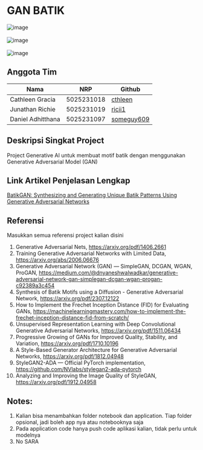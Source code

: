 # GAN BATIK

![image](https://github.com/user-attachments/assets/89cb82ea-f919-46f3-ab3e-535457813679)
<br><br>
![image](https://github.com/user-attachments/assets/3ecf6789-a8f7-4240-ae69-915ad938061c)
<br><br>
![image](https://github.com/user-attachments/assets/9762d707-8933-4df3-9a93-29aebfc69a67)


## Anggota Tim
| Nama       | NRP        | Github  |
|------------|------------|---------|
| Cathleen Gracia     | 5025231018 | [cthleen](https://github.com/cthleen) |
| Junathan Richie | 5025231019 | [ricii1](https://github.com/ricii1) |
| Daniel Adhitthana | 5025231097 | [someguy609](https://github.com/someguy609) |

## Deskripsi Singkat Project
Project Generative AI untuk membuat motif batik dengan menggunakan Generative Adversarial Model (GAN)

## Link Artikel Penjelasan Lengkap
[BatikGAN: Synthesizing and Generating Unique Batik Patterns Using Generative Adversarial Networks](https://medium.com/@kecivi0/batikgan-synthesizing-and-generating-unique-batik-patterns-using-generative-adversarial-networks-920fe2514c44)

## Referensi
Masukkan semua referensi project kalian disini
1. Generative Adversarial Nets, https://arxiv.org/pdf/1406.2661
2. Training Generative Adversarial Networks with Limited Data, https://arxiv.org/abs/2006.06676
3. Generative Adversarial Network (GAN) — SimpleGAN, DCGAN, WGAN, ProGAN, https://medium.com/@dnyaneshwalwadkar/generative-adversarial-network-gan-simplegan-dcgan-wgan-progan-c92389a3c454
4. Synthesis of Batik Motifs using a Diffusion - Generative Adversarial Network, https://arxiv.org/pdf/2307.12122
5. How to Implement the Frechet Inception Distance (FID) for Evaluating GANs, https://machinelearningmastery.com/how-to-implement-the-frechet-inception-distance-fid-from-scratch/
6. Unsupervised Representation Learning with Deep Convolutional Generative Adversarial Networks, https://arxiv.org/pdf/1511.06434
7. Progressive Growing of GANs for Improved Quality, Stability, and Variation, https://arxiv.org/pdf/1710.10196
8. A Style-Based Generator Architecture for Generative Adversarial Networks, https://arxiv.org/pdf/1812.04948
9. StyleGAN2-ADA — Official PyTorch implementation, https://github.com/NVlabs/stylegan2-ada-pytorch
10. Analyzing and Improving the Image Quality of StyleGAN, https://arxiv.org/pdf/1912.04958

## Notes:
1. Kalian bisa menambahkan folder notebook dan application. Tiap folder opsional, jadi boleh app nya atau notebooknya saja 
2. Pada application code hanya push code aplikasi kalian, tidak perlu untuk modelnya
3. No SARA
